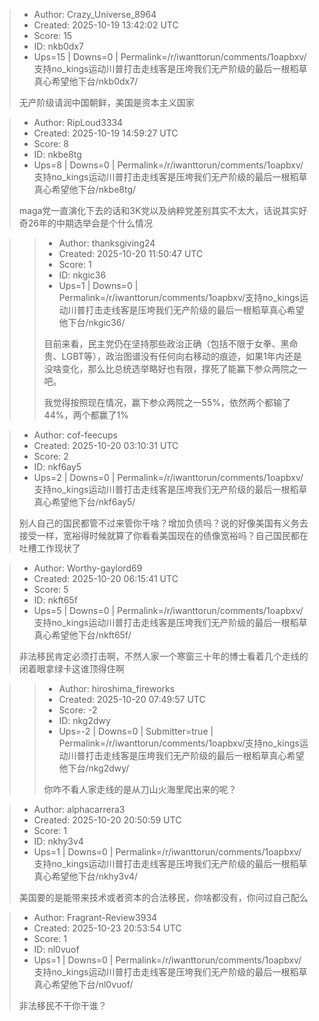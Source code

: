 > - Author: Crazy_Universe_8964
> - Created: 2025-10-19 13:42:02 UTC
> - Score: 15
> - ID: nkb0dx7
> - Ups=15 | Downs=0 | Permalink=/r/iwanttorun/comments/1oapbxv/支持no_kings运动川普打击走线客是压垮我们无产阶级的最后一根稻草真心希望他下台/nkb0dx7/
>
> 无产阶级请润中国朝鲜，美国是资本主义国家

> - Author: RipLoud3334
> - Created: 2025-10-19 14:59:27 UTC
> - Score: 8
> - ID: nkbe8tg
> - Ups=8 | Downs=0 | Permalink=/r/iwanttorun/comments/1oapbxv/支持no_kings运动川普打击走线客是压垮我们无产阶级的最后一根稻草真心希望他下台/nkbe8tg/
>
> maga党一直演化下去的话和3K党以及纳粹党差别其实不太大，话说其实好奇26年的中期选举会是个什么情况

>> - Author: thanksgiving24
>> - Created: 2025-10-20 11:50:47 UTC
>> - Score: 1
>> - ID: nkgic36
>> - Ups=1 | Downs=0 | Permalink=/r/iwanttorun/comments/1oapbxv/支持no_kings运动川普打击走线客是压垮我们无产阶级的最后一根稻草真心希望他下台/nkgic36/
>>
>> 目前来看，民主党仍在坚持那些政治正确（包括不限于女拳、黑命贵、LGBT等），政治图谱没有任何向右移动的痕迹，如果1年内还是没啥变化，那么比总统选举略好也有限，撑死了能赢下参众两院之一吧。
>> 
>> 我觉得按照现在情况，赢下参众两院之一55%，依然两个都输了44%，两个都赢了1%

> - Author: cof-feecups
> - Created: 2025-10-20 03:10:31 UTC
> - Score: 2
> - ID: nkf6ay5
> - Ups=2 | Downs=0 | Permalink=/r/iwanttorun/comments/1oapbxv/支持no_kings运动川普打击走线客是压垮我们无产阶级的最后一根稻草真心希望他下台/nkf6ay5/
>
> 别人自己的国民都管不过来管你干啥？增加负债吗？说的好像美国有义务去接受一样，宽裕得时候就算了你看看美国现在的债像宽裕吗？自己国民都在吐槽工作现状了

> - Author: Worthy-gaylord69
> - Created: 2025-10-20 06:15:41 UTC
> - Score: 5
> - ID: nkft65f
> - Ups=5 | Downs=0 | Permalink=/r/iwanttorun/comments/1oapbxv/支持no_kings运动川普打击走线客是压垮我们无产阶级的最后一根稻草真心希望他下台/nkft65f/
>
> 非法移民肯定必须打击啊，不然人家一个寒窗三十年的博士看着几个走线的闭着眼拿绿卡这谁顶得住啊

>> - Author: hiroshima_fireworks
>> - Created: 2025-10-20 07:49:57 UTC
>> - Score: -2
>> - ID: nkg2dwy
>> - Ups=-2 | Downs=0 | Submitter=true | Permalink=/r/iwanttorun/comments/1oapbxv/支持no_kings运动川普打击走线客是压垮我们无产阶级的最后一根稻草真心希望他下台/nkg2dwy/
>>
>> 你咋不看人家走线的是从刀山火海里爬出来的呢？

> - Author: alphacarrera3
> - Created: 2025-10-20 20:50:59 UTC
> - Score: 1
> - ID: nkhy3v4
> - Ups=1 | Downs=0 | Permalink=/r/iwanttorun/comments/1oapbxv/支持no_kings运动川普打击走线客是压垮我们无产阶级的最后一根稻草真心希望他下台/nkhy3v4/
>
> 美国要的是能带来技术或者资本的合法移民，你啥都没有，你问过自己配么

> - Author: Fragrant-Review3934
> - Created: 2025-10-23 20:53:54 UTC
> - Score: 1
> - ID: nl0vuof
> - Ups=1 | Downs=0 | Permalink=/r/iwanttorun/comments/1oapbxv/支持no_kings运动川普打击走线客是压垮我们无产阶级的最后一根稻草真心希望他下台/nl0vuof/
>
> 非法移民不干你干谁？
